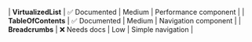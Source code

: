 | **VirtualizedList** | ✅ Documented | Medium | Performance component |
| **TableOfContents** | ✅ Documented | Medium | Navigation component |
| **Breadcrumbs** | ❌ Needs docs | Low | Simple navigation | 